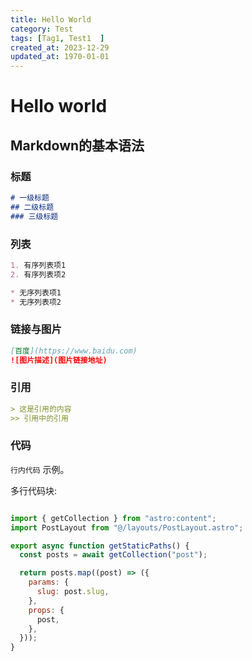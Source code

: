 ```yaml
---
title: Hello World
category: Test
tags: [Tag1, Test1  ]
created_at: 2023-12-29
updated_at: 1970-01-01
---
```



# Hello world

## Markdown的基本语法

### 标题


```markdown
# 一级标题
## 二级标题
### 三级标题
```

### 列表

```markdown
1. 有序列表项1
2. 有序列表项2

* 无序列表项1
* 无序列表项2
```

### 链接与图片


```markdown
[百度](https://www.baidu.com)
![图片描述](图片链接地址)
```

### 引用


```markdown
> 这是引用的内容
>> 引用中的引用
```

### 代码
`行内代码` 示例。


多行代码块:

```javascript

import { getCollection } from "astro:content";
import PostLayout from "@/layouts/PostLayout.astro";

export async function getStaticPaths() {
  const posts = await getCollection("post");

  return posts.map((post) => ({
    params: {
      slug: post.slug,
    },
    props: {
      post,
    },
  }));
}


```
